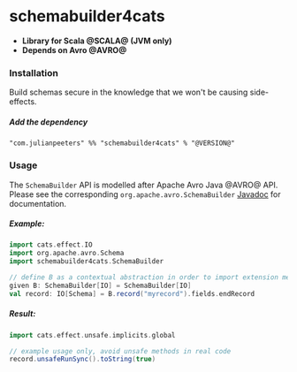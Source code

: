 # schemabuilder4cats
 - **Library for Scala @SCALA@ (JVM only)**
 - **Depends on Avro @AVRO@**

### Installation

Build schemas secure in the knowledge that we won't be causing side-effects.

##### Add the dependency

```
"com.julianpeeters" %% "schemabuilder4cats" % "@VERSION@"
```

### Usage

The `SchemaBuilder` API is modelled after Apache Avro Java @AVRO@ API.
Please see the corresponding `org.apache.avro.SchemaBuilder`
[Javadoc](https://avro.apache.org/docs/@AVRO@/api/java/) for documentation.

##### Example:

```scala mdoc:silent
import cats.effect.IO
import org.apache.avro.Schema
import schemabuilder4cats.SchemaBuilder

// define B as a contextual abstraction in order to import extension methods
given B: SchemaBuilder[IO] = SchemaBuilder[IO]
val record: IO[Schema] = B.record("myrecord").fields.endRecord
```

##### Result:
```scala mdoc
import cats.effect.unsafe.implicits.global

// example usage only, avoid unsafe methods in real code
record.unsafeRunSync().toString(true)
```